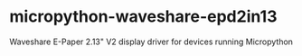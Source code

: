 # micropython-waveshare-epd2in13
Waveshare E-Paper 2.13" V2 display driver for devices running Micropython
